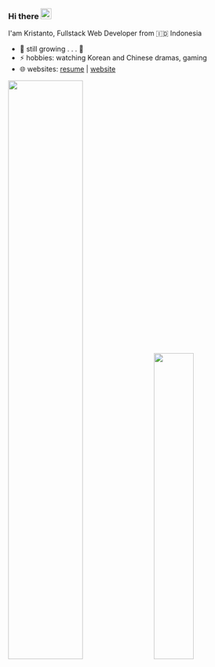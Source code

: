 ### Hi there <img src="https://media.giphy.com/media/hvRJCLFzcasrR4ia7z/giphy.gif" width="22">

I'am Kristanto, Fullstack Web Developer from 🇮🇩 Indonesia

- 🌱 still growing . . . 🤣
- ⚡ hobbies: watching Korean and Chinese dramas, gaming
- 🌐 websites: [resume](https://vantanto.github.io) | [website](https://vantanto.my.id)

<div class='container'>
<img style="height: auto; width: 55%;" class="img" src="https://github-readme-stats-vantanto-projects.vercel.app/api?username=vantanto&hide=stars&count_private=true&show_icons=true&theme=algolia&border_radius=20" />
&nbsp;
&nbsp;
<img style="height: auto; width: 40%;" class="img" src="https://github-readme-stats-vantanto-projects.vercel.app/api/top-langs/?username=vantanto&layout=compact&show_icons=true&theme=algolia&border_radius=20" /></div>
</div>

